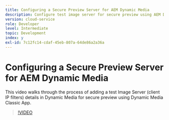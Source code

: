 ```yaml
---
title: Configuring a Secure Preview Server for AEM Dynamic Media
description: Configure test image server for secure preview using AEM Dynamic Media Classic App.
version: cloud-service
role: Developer
level: Intermediate
topic: Development
index: y
exl-id: 7c12fc14-cdaf-45eb-807a-64de86a2a36a
---
```

# Configuring a Secure Preview Server for AEM Dynamic Media

This video walks through the process of adding a test Image Server (client IP filters) details in Dynamic Media for secure preview using Dynamic Media Classic App.

>[!VIDEO](https://video.tv.adobe.com/v/335462?quality=9&learn=on)
